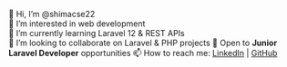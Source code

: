 👋 Hi, I’m @shimacse22  
👀 I’m interested in web development  
🌱 I’m currently learning Laravel 12 & REST APIs  
💞️ I’m looking to collaborate on Laravel & PHP projects 
🎯 Open to **Junior Laravel Developer** opportunities 
📫 How to reach me: [LinkedIn](https://www.linkedin.com/in/devshima) | [GitHub](https://github.com/shimacse22)  
